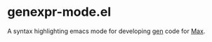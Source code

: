 # genexpr-mode.el

A syntax highlighting emacs mode for developing [gen](http://cycling74.com/products/gen/) code for [Max](http://www.cycling74.com).
